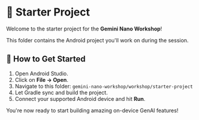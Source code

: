 # 🚀 Starter Project

Welcome to the starter project for the **Gemini Nano Workshop**!

This folder contains the Android project you'll work on during the session.

## 📂 How to Get Started

1. Open Android Studio.
2. Click on **File → Open**.
3. Navigate to this folder: `gemini-nano-workshop/workshop/starter-project`
4. Let Gradle sync and build the project.
5. Connect your supported Android device and hit **Run**.

You're now ready to start building amazing on-device GenAI features!

